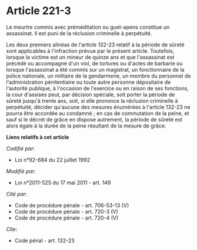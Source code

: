 # Article 221-3

Le meurtre commis avec préméditation ou guet-apens constitue un assassinat. Il est puni de la réclusion criminelle à
perpétuité. 

Les deux premiers alinéas de l'article 132-23 relatif à la période de sûreté sont applicables à l'infraction prévue par le
présent article. Toutefois, lorsque la victime est un mineur de quinze ans et que l'assassinat est précédé ou accompagné d'un
viol, de tortures ou d'actes de barbarie ou lorsque l'assassinat a été commis sur un magistrat, un fonctionnaire de la police
nationale, un militaire de la gendarmerie, un membre du personnel de l'administration pénitentiaire ou toute autre personne
dépositaire de l'autorité publique, à l'occasion de l'exercice ou en raison de ses fonctions, la cour d'assises peut, par
décision spéciale, soit porter la période de sûreté jusqu'à trente ans, soit, si elle prononce la réclusion criminelle à
perpétuité, décider qu'aucune des mesures énumérées à l'article 132-23 ne pourra être accordée au condamné ; en cas de
commutation de la peine, et sauf si le décret de grâce en dispose autrement, la période de sûreté est alors égale à la durée
de la peine résultant de la mesure de grâce.

**Liens relatifs à cet article**

_Codifié par_:

  - Loi n°92-684 du 22 juillet 1992

_Modifié par_:

  - Loi n°2011-525 du 17 mai 2011 - art. 149

_Cité par_:

  - Code de procédure pénale - art. 706-53-13 (V)
  - Code de procédure pénale - art. 720-3 (V)
  - Code de procédure pénale - art. 720-4 (V)

_Cite_:

  - Code pénal - art. 132-23
